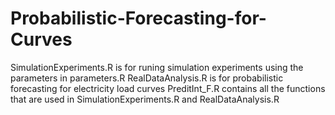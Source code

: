 # Probabilistic-Forecasting-for-Curves

SimulationExperiments.R is for runing simulation experiments using the parameters in parameters.R
RealDataAnalysis.R is for probabilistic forecasting for electricity load curves
PreditInt_F.R contains all the functions that are used in SimulationExperiments.R and RealDataAnalysis.R
